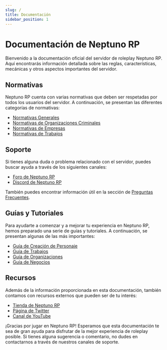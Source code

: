 ```yaml
---
slug: /
title: Documentación
sidebar_position: 1
---
```


# Documentación de Neptuno RP

Bienvenido a la documentación oficial del servidor de roleplay Neptuno RP. Aquí encontrarás información detallada sobre las reglas, características, mecánicas y otros aspectos importantes del servidor.

## Normativas

Neptuno RP cuenta con varias normativas que deben ser respetadas por todos los usuarios del servidor. A continuación, se presentan las diferentes categorías de normativas:

- [Normativas Generales](./terms/index.mdnormativas-generales.md)
- [Normativas de Organizaciones Criminales](./terms/index.mdnormativas-generales.md)
- [Normativas de Empresas](./terms/index.mdnormativas-generales.md)
- [Normativas de Trabajos](./terms/index.mdnormativas-generales.md)

## Soporte

Si tienes alguna duda o problema relacionado con el servidor, puedes buscar ayuda a través de los siguientes canales:

- [Foro de Neptuno RP](https://neptunorp.es/foro/)
- [Discord de Neptuno RP](https://discord.gg/neptunorp)

También puedes encontrar información útil en la sección de [Preguntas Frecuentes](./faq.md).

## Guías y Tutoriales

Para ayudarte a comenzar y a mejorar tu experiencia en Neptuno RP, hemos preparado una serie de guías y tutoriales. A continuación, se presentan algunas de las más importantes:

- [Guía de Creación de Personaje](./terms/index.mdnormativas-generales.md)
- [Guía de Trabajos](./terms/index.mdnormativas-generales.md)
- [Guía de Organizaciones](./terms/index.mdnormativas-generales.md)
- [Guía de Negocios](./terms/index.mdnormativas-generales.md)

## Recursos

Además de la información proporcionada en esta documentación, también contamos con recursos externos que pueden ser de tu interés:

- [Tienda de Neptuno RP](https://neptunorp.com)
- [Página de Twitter](https://twitter.com/neptunorp)
- [Canal de YouTube](https://www.youtube.com/channel/UCrrcLeGb4e3uV7KjxFtZuXg)

¡Gracias por jugar en Neptuno RP! Esperamos que esta documentación te sea de gran ayuda para disfrutar de la mejor experiencia de roleplay posible. Si tienes alguna sugerencia o comentario, no dudes en contactarnos a través de nuestros canales de soporte.
